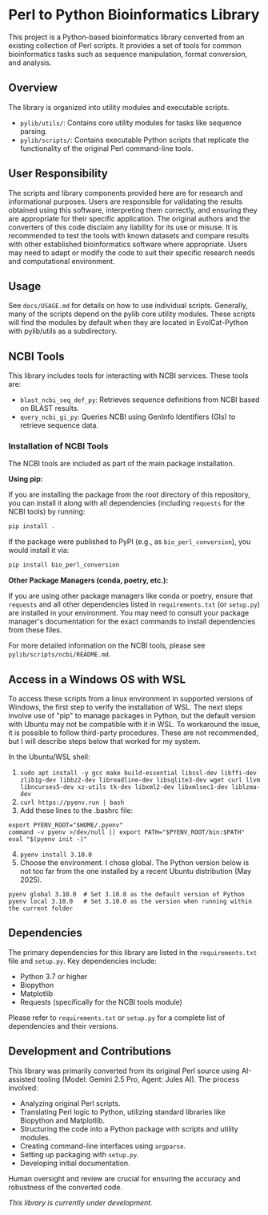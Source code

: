 # Perl to Python Bioinformatics Library

This project is a Python-based bioinformatics library converted from an existing collection of Perl scripts. It provides a set of tools for common bioinformatics tasks such as sequence manipulation, format conversion, and analysis.

## Overview

The library is organized into utility modules and executable scripts.
- `pylib/utils/`: Contains core utility modules for tasks like sequence parsing.
- `pylib/scripts/`: Contains executable Python scripts that replicate the functionality of the original Perl command-line tools.

## User Responsibility

The scripts and library components provided here are for research and informational purposes. Users are responsible for validating the results obtained using this software, interpreting them correctly, and ensuring they are appropriate for their specific application. The original authors and the converters of this code disclaim any liability for its use or misuse. It is recommended to test the tools with known datasets and compare results with other established bioinformatics software where appropriate. Users may need to adapt or modify the code to suit their specific research needs and computational environment.

## Usage

See `docs/USAGE.md` for details on how to use individual scripts. Generally, many of the scripts depend on the pylib core utility modules. These scripts will find the modules by default when they are located in EvolCat-Python with pylib/utils as a subdirectory.

## NCBI Tools

This library includes tools for interacting with NCBI services. These tools are:
- `blast_ncbi_seq_def_py`: Retrieves sequence definitions from NCBI based on BLAST results.
- `query_ncbi_gi_py`: Queries NCBI using GenInfo Identifiers (GIs) to retrieve sequence data.

### Installation of NCBI Tools

The NCBI tools are included as part of the main package installation.

**Using pip:**

If you are installing the package from the root directory of this repository, you can install it along with all dependencies (including `requests` for the NCBI tools) by running:

```bash
pip install .
```

If the package were published to PyPI (e.g., as `bio_perl_conversion`), you would install it via:

```bash
pip install bio_perl_conversion
```

**Other Package Managers (conda, poetry, etc.):**

If you are using other package managers like conda or poetry, ensure that `requests` and all other dependencies listed in `requirements.txt` (or `setup.py`) are installed in your environment. You may need to consult your package manager's documentation for the exact commands to install dependencies from these files.

For more detailed information on the NCBI tools, please see `pylib/scripts/ncbi/README.md`.

## Access in a Windows OS with WSL

To access these scripts from a linux environment in supported versions of Windows, the first step to verify the installation of WSL. The next steps involve use of "pip" to manage packages in Python, but the default version with Ubuntu may not be compatible with it in WSL. To workaround the issue, it is possible to follow third-party procedures. These are not recommended, but I will describe steps below that worked for my system.

In the Ubuntu/WSL shell:
1. ```sudo apt install -y gcc make build-essential libssl-dev libffi-dev zlib1g-dev libbz2-dev libreadline-dev libsqlite3-dev wget curl llvm libncurses5-dev xz-utils tk-dev libxml2-dev libxmlsec1-dev liblzma-dev```
2. ```curl https://pyenv.run | bash```
3. Add these lines to the .bashrc file:
```
export PYENV_ROOT="$HOME/.pyenv"
command -v pyenv >/dev/null || export PATH="$PYENV_ROOT/bin:$PATH"
eval "$(pyenv init -)"
```
4. ```pyenv install 3.10.0```
5. Choose the environment. I chose global. The Python version below is not too far from the one installed by a recent Ubuntu distribution (May 2025).
```
pyenv global 3.10.0  # Set 3.10.0 as the default version of Python
pyenv local 3.10.0   # Set 3.10.0 as the version when running within the current folder
```

## Dependencies

The primary dependencies for this library are listed in the `requirements.txt` file and `setup.py`. Key dependencies include:

- Python 3.7 or higher
- Biopython
- Matplotlib
- Requests (specifically for the NCBI tools module)

Please refer to `requirements.txt` or `setup.py` for a complete list of dependencies and their versions.

## Development and Contributions

This library was primarily converted from its original Perl source using AI-assisted tooling (Model: Gemini 2.5 Pro, Agent: Jules AI). The process involved:
*   Analyzing original Perl scripts.
*   Translating Perl logic to Python, utilizing standard libraries like Biopython and Matplotlib.
*   Structuring the code into a Python package with scripts and utility modules.
*   Creating command-line interfaces using `argparse`.
*   Setting up packaging with `setup.py`.
*   Developing initial documentation.

Human oversight and review are crucial for ensuring the accuracy and robustness of the converted code.

*This library is currently under development.*
